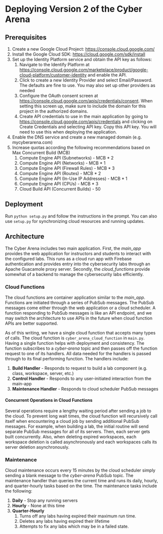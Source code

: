 # Deploying Version 2 of the Cyber Arena
## Prerequisites
1. Create a new Google Cloud Project: https://console.cloud.google.com/
2. Install the Google Cloud SDK: https://cloud.google.com/sdk/install
3. Set up the Identity Platform service and obtain the API key as follows:
    1. Navigate to the Identify Platform at 
        https://console.cloud.google.com/marketplace/product/google-cloud-platform/customer-identity and enable the API.
    2. Click to create a new Identity Provider and select Email/Password. The defaults are fine to use. 
        You may also set up other providers as needed
    3. Configure the OAuth consent screen at https://console.cloud.google.com/apis/credentials/consent. 
        When setting this screen up, make sure to include the domain for this project in the authorized domains.
    4. Create API credentials to use in the main application by going to 
        https://console.cloud.google.com/apis/credentials and clicking on Create Credentials and selecting API key. 
        Copy this API key. You will need to use this when deploying the application.
4. Enable the DNS service and create a new managed domain (e.g. mycyberarena.com)
5. Increase quotas according the following recommendations based on Max Concurrent Build (MCB)
    1. Compute Engine API (Subnetworks) - MCB * 2
    2. Compute Engine API (Networks) - MCB * 1
    3. Compute Engine API (Firewall Rules) - MCB * 3
    4. Compute Engine API (Routes) - MCB * 2
    5. Compute Engine API (In-Use IP Addresses) - MCB * 1
    6. Compute Engine API (CPUs) - MCB * 3
    7. Cloud Build API (Concurrent Builds) - 50

## Deployment
Run `python setup.py` and follow the instructions in the prompt. You can also use `setup.py` for synchronizing cloud
resources and running updates.

## Architecture
The Cyber Arena includes two main application. First, the _main_app_ provides the web application for instructors and students
to interact with the configured labs. This runs as a cloud run app with Firebase authentication and provides entry into
the cybersecurity labs through an Apache Guacamole proxy server. Secondly, the _cloud_functions_ provide somewhat of
a backend to manage the cybersecurity labs efficiently.

### Cloud Functions
The cloud functions are container application similar to the _main_app_. Functions are initiated through a series of
PubSub messages. The PubSub messages come either through the web application or a cloud scheduler. A function 
responding to PubSub messages is like an API endpoint, and we may switch the architecture to use APIs in the future 
when cloud function APIs are better supported.

As of this writing, we have a single cloud function that accepts many types of calls. The cloud function is 
`cyber_arena_cloud_function` in `main.py`. Having a single function helps with deployment and consistency. The 
function subscribes to a _cyber-arena_ topic and then passes off the function request to one of its handlers. All
data needed for the handlers is passed through to its final performing function. The handlers include:
1. **Build Handler** - Responds to request to build a lab component (e.g. class, workspace, server, etc.)
2. **Control Handler** - Responds to any user-initiated interaction from the main-app
3. **Maintenance Handler** - Responds to cloud scheduler PubSub messages

#### Concurrent Operations in Cloud Functions
Several operations require a lengthy waiting period after sending a job to the cloud. To prevent long wait times, 
the cloud function will recursively call itself when encountering a cloud job by sending additional PubSub messages.
For example, when building a lab, the initial routine will send separate PubSub messages for all of its servers.
Then, each server gets built concurrently. Also, when deleting expired workspaces, each workspace deletion is
called asynchronously and each workspaces calls its server deletion asynchronously. 

### Maintenance
Cloud maintenance occurs every 15 minutes by the cloud scheduler simply sending a blank message to the _cyber-arena_ 
PubSub topic. The maintenance handler than queries the current time and runs its daily, hourly, and quarter-hourly
tasks based on the time. The maintenance tasks include the following:
1. **Daily** - Stop any running servers
2. **Hourly** - None at this time
3. **Quarter-Hourly**
   1. Turns off any labs having expired their maximum run time.
   2. Deletes any labs having expired their lifetime
   3. Attempts to fix any labs which may be in a failed state.
